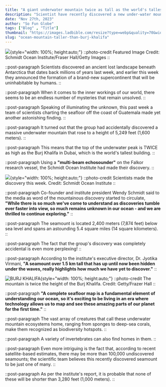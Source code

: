 ```yaml
---
title: "A giant underwater mountain twice as tall as the world's tallest building"
description: "Scientist have recently discovered a new under-water mountain that is twice the height of Burj Khalifa"
date: "Nov 27th, 2023"
author: "So Fun Globe"
tags: ["Blog" , "Title"]
thumbnail: "https://images.ladbible.com/resize?type=webp&quality=70&width=1440&fit=contain&gravity=null&url=https://images.ladbiblegroup.com/v3/assets/blt949ea8e16e463049/blt58c830230e9ebb00/6560f69a90f0a6040a3de57f/underwater-mountain-twice-size-worlds-tallest-building.png"
slug: "ocean-mountain-taller-than-burj-khalifa"
---
```


![](https://images.ladbible.com/resize?type=webp&quality=70&width=1440&fit=contain&gravity=null&url=https://images.ladbiblegroup.com/v3/assets/blt949ea8e16e463049/blt58c830230e9ebb00/6560f69a90f0a6040a3de57f/underwater-mountain-twice-size-worlds-tallest-building.png){style="width: 100%; height:auto;"}
::photo-credit
Featured Image Credit: Schmidt Ocean Institute/Fraser Hall/Getty Images
::

::post-paragraph
Scientists discovered an ancient lost landscape beneath Antarctica that dates back millions of years last week, and earlier this week they announced the formation of a brand-new supercontinent that will be uninhabitable by humans.
::

::post-paragraph
When it comes to the inner workings of our world, there seems to be an endless number of mysteries that remain unsolved.
::

::post-paragraph
Speaking of illuminating the unknown, this past week a team of scientists charting the seafloor off the coast of Guatemala made yet another astonishing finding.
::

::post-paragraph
It turned out that the group had accidentally discovered a massive underwater mountain that rose to a height of 5,249 feet (1,600 meters).
::

::post-paragraph
This means that the top of the underwater peak is TWICE as high as the Burj Khalifa in Dubai, which is the world's tallest building.
::

::post-paragraph
Using a **"multi-beam echosounder"** on the Falkor research vessel, the Schmidt Ocean Institute had made their discovery.
::

<!-- SECTION -->

![](https://images.ladbible.com/resize?type=webp&quality=70&width=1296&fit=contain&gravity=null&url=https://images.ladbiblegroup.com/v3/assets/blt949ea8e16e463049/blta249322b01149430/6560f4d5066e2e0407cb90e0/Screenshot_2023-11-24_at_19.02.17.png){style="width: 100%; height:auto;"}
::photo-credit
Scientists made the discovery this week. Credit: Schmidt Ocean Institute
::

::post-paragraph
Co-founder and institute president Wendy Schmidt said to the media as word of the mountainous discovery started to circulate, **"While there is so much we've come to understand as discoveries tumble ever faster into view, so much remains unknown in our ocean - and we are thrilled to continue exploring."**
::

::post-paragraph
The seamount is located 2,400 meters (7,874 feet) below sea level and spans an astounding 5.4 square miles (14 square kilometers).
::

::post-paragraph
The fact that the group's discovery was completely accidental is even more perplexing!
::

::post-paragraph
According to the institute's executive director, Dr. Jyotika Virmani, **"A seamount over 1.5 km tall that has up until now been hidden under the waves, really highlights how much we have yet to discover."**
::

<!-- SECTION -->

![BURJ KHALIFA](https://images.ladbible.com/resize?type=webp&quality=70&width=1296&fit=contain&gravity=null&url=https://images.ladbiblegroup.com/v3/assets/blt949ea8e16e463049/blt64cb4318e56c4482/6560f5058c5a0e040a6e32eb/GettyImages-112295824.jpg){style="width: 100%; height:auto;"}
::photo-credit
The mountain is twice the height of the Burj Khalifa. Credit: Getty/Frazer Hall
::

::post-paragraph
**"A complete seafloor map is a fundamental element of understanding our ocean, so it's exciting to be living in an era where technology allows us to map and see these amazing parts of our planet for the first time."**
::

::post-paragraph
The vast array of creatures that call these underwater mountain ecosystems home, ranging from sponges to deep-sea corals, make them recognized as biodiversity hotspots.
::

::post-paragraph
A variety of invertebrates can also find homes in them.
::

::post-paragraph
Even more intriguing is the fact that, according to recent satellite-based estimates, there may be more than 100,000 undiscovered seamounts; the scientific team believes this recently discovered seamount to be just one of many.
::

::post-paragraph
As per the institute's report, it is probable that none of these will be shorter than 3,280 feet (1,000 meters).
::
